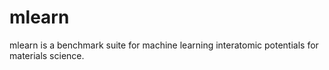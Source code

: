 # mlearn

mlearn is a benchmark suite for machine learning interatomic potentials for materials science.
